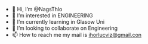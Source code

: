 - 👋 Hi, I’m @NagsThlo
- 👀 I’m interested in ENGINEERING 
- 🌱 I’m currently learning in Glasow Uni
- 💞️ I’m looking to collaborate on Engineering
- 📫 How to reach me my mail is ihorlucviz@gmail.con
